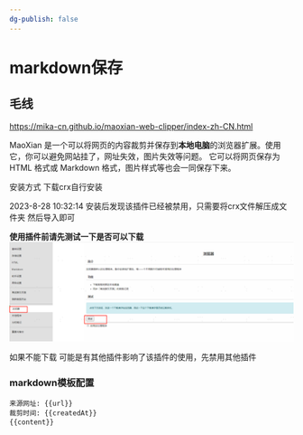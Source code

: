 ```yaml
---
dg-publish: false
---
```

# markdown保存
## 毛线
https://mika-cn.github.io/maoxian-web-clipper/index-zh-CN.html

MaoXian 是一个可以将网页的内容裁剪并保存到**本地电脑**的浏览器扩展。使用它，你可以避免网站挂了，网址失效，图片失效等问题。 它可以将网页保存为 HTML 格式或 Markdown 格式，图片样式等也会一同保存下来。

安装方式 下载crx自行安装

2023-8-28 10:32:14
安装后发现该插件已经被禁用，只需要将crx文件解压成文件夹 然后导入即可

**使用插件前请先测试一下是否可以下载**
![](assets/测试.png)

如果不能下载 可能是有其他插件影响了该插件的使用，先禁用其他插件
### markdown模板配置
```
来源网址: {{url}}
裁剪时间: {{createdAt}}
{{content}}
```


